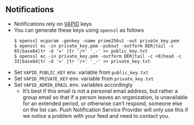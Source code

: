 ## Notifications

- Notifications rely on [VAPID](https://web.dev/push-notifications-web-push-protocol/) keys
- You can generate these keys using `openssl` as follows
  ```
  $ openssl ecparam -genkey -name prime256v1 -out private_key.pem
  $ openssl ec -in private_key.pem -pubout -outform DER|tail -c 65|base64|tr -d '=' |tr '/+' '_-' >> public_key.txt
  $ openssl ec -in private_key.pem -outform DER|tail -c +8|head -c 32|base64|tr -d '=' |tr '/+' '_-' >> private_key.txt
  ```
- Set `VAPID_PUBLIC_KEY` env. variable from `public_key.txt`
- Set `VAPID_PRIVATE_KEY` env. variable from `private_key.txt`
- Set `VAPID_ADMIN_EMAIL` env. variables accordingly
  - It’s best if this email is not a personal email address, but rather a group email so that if a person leaves an organization, is unavailable for an extended period, or otherwise can’t respond, someone else on the list can. Push Notification Service Provider will only use this if we notice a problem with your feed and need to contact you.
